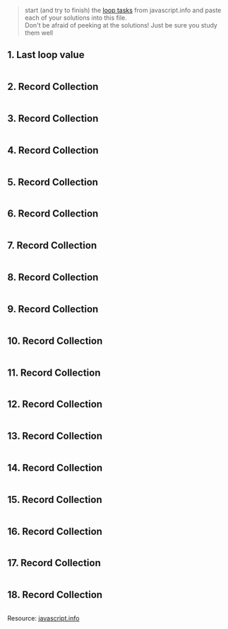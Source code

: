 > start (and try to finish) the [loop tasks](https://javascript.info/while-for) from javascript.info and paste each of your solutions into this file.  
> Don't be afraid of peeking at the solutions!  Just be sure you study them well

## 1. Last loop value

```js

```

## 2. Record Collection

```js

```

## 3. Record Collection

```js

```

## 4. Record Collection

```js

```

## 5. Record Collection

```js

```

## 6. Record Collection

```js

```

## 7. Record Collection

```js

```

## 8. Record Collection

```js

```

## 9. Record Collection

```js

```

## 10. Record Collection

```js

```

## 11. Record Collection

```js

```

## 12. Record Collection

```js

```

## 13. Record Collection

```js

```

## 14. Record Collection

```js

```

## 15. Record Collection

```js

```

## 16. Record Collection

```js

```

## 17. Record Collection

```js

```

## 18. Record Collection

```js

```



Resource: [javascript.info](https://javascript.info/while-for#tasks)
